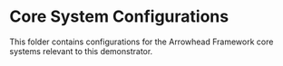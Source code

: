 # Core System Configurations

This folder contains configurations for the Arrowhead Framework core systems
relevant to this demonstrator.
